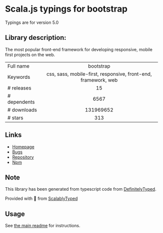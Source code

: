 
# Scala.js typings for bootstrap

Typings are for version 5.0

## Library description:
The most popular front-end framework for developing responsive, mobile first projects on the web.

|                    |                 |
| ------------------ | :-------------: |
| Full name          | bootstrap |
| Keywords           | css, sass, mobile-first, responsive, front-end, framework, web |
| # releases         | 15 |
| # dependents       | 6567 |
| # downloads        | 131969652 |
| # stars            | 313 |

## Links
- [Homepage](https://getbootstrap.com/)
- [Bugs](https://github.com/twbs/bootstrap/issues)
- [Repository](https://github.com/twbs/bootstrap)
- [Npm](https://www.npmjs.com/package/bootstrap)
    


## Note
This library has been generated from typescript code from [DefinitelyTyped](https://definitelytyped.org).

Provided with :purple_heart: from [ScalablyTyped](https://github.com/oyvindberg/ScalablyTyped)

## Usage
See [the main readme](../../readme.md) for instructions.


